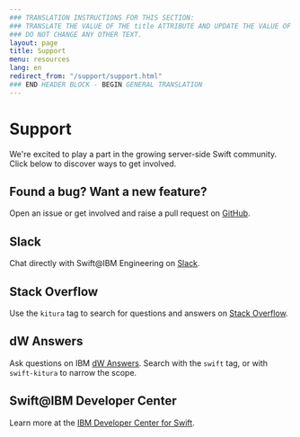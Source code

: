 ```yaml
---
### TRANSLATION INSTRUCTIONS FOR THIS SECTION:
### TRANSLATE THE VALUE OF THE title ATTRIBUTE AND UPDATE THE VALUE OF THE lang ATTRIBUTE.
### DO NOT CHANGE ANY OTHER TEXT.
layout: page
title: Support
menu: resources
lang: en
redirect_from: "/support/support.html"
### END HEADER BLOCK - BEGIN GENERAL TRANSLATION
---
```


<div class="titleBlock">
  <h1>Support</h1>
  <p>We're excited to play a part in the growing server-side Swift community.<br>Click below to discover ways to get involved.</p>
</div>

## Found a bug? Want a new feature?

Open an issue or get involved and raise a pull request on [GitHub](https://github.com/IBM-Swift/Kitura/issues).

## Slack

Chat directly with Swift@IBM Engineering on [Slack](http://swift-at-ibm-slack.mybluemix.net/).

## Stack Overflow

Use the `kitura` tag to search for questions and answers on [Stack Overflow](https://stackoverflow.com/search?q=kitura).

## dW Answers

Ask questions on IBM [dW Answers](https://developer.ibm.com/answers/). Search with the `swift` tag, or with `swift-kitura` to narrow the scope.

## Swift@IBM Developer Center
Learn more at the [IBM Developer Center for Swift](https://developer.ibm.com/swift/).

[info]: ../../assets/info-blue.png
[tip]: ../../assets/lightbulb-yellow.png
[warning]: ../../assets/warning-red.png
